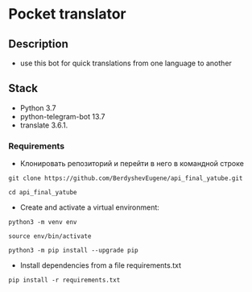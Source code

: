 # Pocket translator
##

## Description

- use this bot for quick translations from one language to another


## Stack
- Python 3.7
- python-telegram-bot 13.7
- translate 3.6.1.

### Requirements
- Клонировать репозиторий и перейти в него в командной строке
```
git clone https://github.com/BerdyshevEugene/api_final_yatube.git
```
```
cd api_final_yatube
```
- Create and activate a virtual environment:

```
python3 -m venv env
```
```
source env/bin/activate
```
```
python3 -m pip install --upgrade pip
```
- Install dependencies from a file requirements.txt
```
pip install -r requirements.txt
``` 
